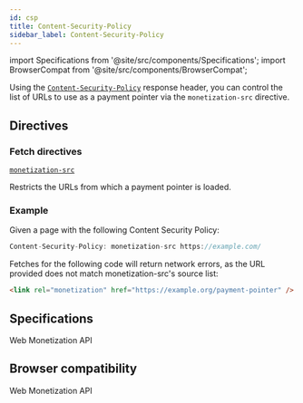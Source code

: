 ```yaml
---
id: csp
title: Content-Security-Policy
sidebar_label: Content-Security-Policy
---
```


import Specifications from '@site/src/components/Specifications';
import BrowserCompat from '@site/src/components/BrowserCompat';

Using the [`Content-Security-Policy`](https://developer.mozilla.org/en-US/docs/Web/HTTP/Headers/Content-Security-Policy) response header, you can control the list of URLs to use as a payment pointer via the `monetization-src` directive.

## Directives

### Fetch directives

[`monetization-src`](monetization-src.md)

Restricts the URLs from which a payment pointer is loaded.

### Example

Given a page with the following Content Security Policy:

```javascript
Content-Security-Policy: monetization-src https://example.com/
```

Fetches for the following code will return network errors, as the URL provided does not match monetization-src's source list:

```html
<link rel="monetization" href="https://example.org/payment-pointer" />
```

## Specifications

<Specifications link="content-security-policy">Web Monetization API</Specifications>

## Browser compatibility

<BrowserCompat dataFileName="csp">Web Monetization API</BrowserCompat>
